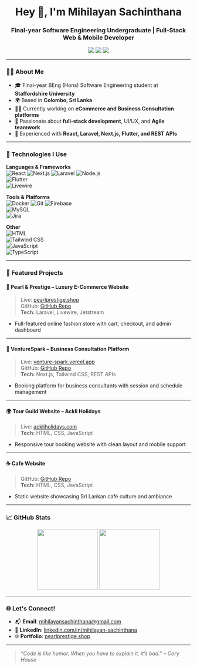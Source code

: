 <h1 align="center">Hey 👋, I'm Mihilayan Sachinthana</h1>
<h3 align="center">Final-year Software Engineering Undergraduate | Full-Stack Web & Mobile Developer</h3>

<p align="center">
  <a href="https://www.linkedin.com/in/mihilayan-sachinthana" target="_blank"><img src="https://img.shields.io/badge/LinkedIn-blue?style=flat&logo=linkedin" /></a>
  <a href="mailto:mihilayansachinthana@gmail.com"><img src="https://img.shields.io/badge/Gmail-red?style=flat&logo=gmail" /></a>
  <a href="https://pearlprestige.shop" target="_blank"><img src="https://img.shields.io/badge/Portfolio-000?style=flat&logo=firefox" /></a>
</p>

---

### 🧑‍💻 About Me
- 🎓 Final-year BEng (Hons) Software Engineering student at **Staffordshire University**
- 🌍 Based in **Colombo, Sri Lanka**
- 👨‍💻 Currently working on **eCommerce and Business Consultation platforms**
- 🚀 Passionate about **full-stack development**, UI/UX, and **Agile teamwork**
- 🔄 Experienced with **React, Laravel, Next.js, Flutter, and REST APIs**

---

### 🔧 Technologies I Use

**Languages & Frameworks**  
![React](https://img.shields.io/badge/-React-black?logo=react) 
![Next.js](https://img.shields.io/badge/-Next.js-black?logo=next.js) 
![Laravel](https://img.shields.io/badge/-Laravel-red?logo=laravel) 
![Node.js](https://img.shields.io/badge/-Node.js-green?logo=node.js)  
![Flutter](https://img.shields.io/badge/-Flutter-blue?logo=flutter)  
![Livewire](https://img.shields.io/badge/-Livewire-orange?logo=laravel)

**Tools & Platforms**  
![Docker](https://img.shields.io/badge/-Docker-2496ED?logo=docker) 
![Git](https://img.shields.io/badge/-Git-F05032?logo=git) 
![Firebase](https://img.shields.io/badge/-Firebase-FFCA28?logo=firebase)  
![MySQL](https://img.shields.io/badge/-MySQL-4479A1?logo=mysql)  
![Jira](https://img.shields.io/badge/-Jira-0052CC?logo=jira)

**Other**  
![HTML](https://img.shields.io/badge/-HTML-E34F26?logo=html5)  
![Tailwind CSS](https://img.shields.io/badge/-Tailwind-38B2AC?logo=tailwindcss)  
![JavaScript](https://img.shields.io/badge/-JavaScript-F7DF1E?logo=javascript)  
![TypeScript](https://img.shields.io/badge/-TypeScript-3178C6?logo=typescript)

---

### 📂 Featured Projects

#### 💎 Pearl & Prestige – Luxury E-Commerce Website
> Live: [pearlprestige.shop](https://pearlprestige.shop)  
> GitHub: [GitHub Repo](https://github.com/KGMS-Projects/Pearl-Prestige--Shop.git)  
**Tech:** Laravel, Livewire, Jetstream  
- Full-featured online fashion store with cart, checkout, and admin dashboard

---

#### 💼 VentureSpark – Business Consultation Platform
> Live: [venture-spark.vercel.app](https://venture-spark.vercel.app)  
> GitHub: [GitHub Repo](https://github.com/APIIT-CC-Asignment/-VentureSpark.git)  
**Tech:** Next.js, Tailwind CSS, REST APIs  
- Booking platform for business consultants with session and schedule management

---

#### 🌍 Tour Guild Website – Ackli Holidays
> Live: [ackliholidays.com](https://ackliholidays.com)  
**Tech:** HTML, CSS, JavaScript  
- Responsive tour booking website with clean layout and mobile support

---

#### ☕ Cafe Website
> GitHub: [GitHub Repo](https://kgms-projects.github.io/Cafe-website/)  
**Tech:** HTML, CSS, JavaScript  
- Static website showcasing Sri Lankan café culture and ambiance

---

### 📈 GitHub Stats

<p align="center">
  <img src="https://github-readme-stats.vercel.app/api?username=KGMS-Projects&show_icons=true&theme=radical" height="165"/>
  <img src="https://github-readme-stats.vercel.app/api/top-langs/?username=KGMS-Projects&layout=compact&theme=radical" height="165"/>
</p>

---

### 🌐 Let's Connect!
- 📬 **Email**: [mihilayansachinthana@gmail.com](mailto:mihilayansachinthana@gmail.com)  
- 💼 **LinkedIn**: [linkedin.com/in/mihilayan-sachinthana](https://www.linkedin.com/in/mihilayan-sachinthana)  
- 🌐 **Portfolio**: [pearlprestige.shop](https://pearlprestige.shop)

---

> _“Code is like humor. When you have to explain it, it’s bad.” – Cory House_

